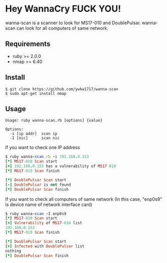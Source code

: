 # Hey WannaCry FUCK YOU!
wanna-scan is a scanner to look for MS17-010 and DoublePulsar. wanna-scan can look for all computers of same network.

## Requirements
- ruby >= 2.0.0
- nmap >= 6.40

## Install
```
$ git clone https://github.com/ywkw1717/wanna-scan
$ sudo apt-get install nmap
```

## Usage
```
Usage: ruby wanna-scan.rb [options] {value}

Options:
  -i [ip addr]  scan ip
  -I [nic]      scan nic
```

If you want to check one IP address
```ruby
$ ruby wanna-scan.rb -i 192.168.0.153
[*] MS17-010 Scan start
[+] 192.168.0.153 has a vulnerability of MS17-010
[*] MS17-010 Scan finish

[*] DoublePulsar Scan start
[-] DoublePulsar is not found
[*] DoublePulsar Scan finish
```

If you want to check all computers of same network
(In this case, "enp0s9" is device name of network interface card)
```ruby
$ ruby wanna-scan -I enp0s9
[*] MS17-010 Scan start
[+] Vulnerability of MS17-010 list
192.168.0.153
[*] MS17-010 Scan finish

[*] DoublePulsar Scan start
[+] Infected with DoublePulsar list
nothing
[*] DoublePulsar Scan finish
```

